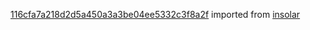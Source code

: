 [116cfa7a218d2d5a450a3a3be04ee5332c3f8a2f](https://github.com/insolar/insolar/commit/116cfa7a218d2d5a450a3a3be04ee5332c3f8a2f) imported from [insolar](https://github.com/insolar/insolar)

